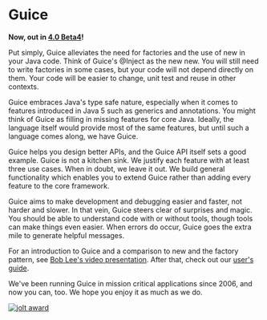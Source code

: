 Guice
====

**Now, out in [4.0 Beta4](https://github.com/google/guice/wiki/Guice40)!**

Put simply, Guice alleviates the need for factories and the use of new in your Java code. Think of Guice's @Inject as the new new. You will still need to write factories in some cases, but your code will not depend directly on them. Your code will be easier to change, unit test and reuse in other contexts.

Guice embraces Java's type safe nature, especially when it comes to features introduced in Java 5 such as generics and annotations. You might think of Guice as filling in missing features for core Java. Ideally, the language itself would provide most of the same features, but until such a language comes along, we have Guice.

Guice helps you design better APIs, and the Guice API itself sets a good example. Guice is not a kitchen sink. We justify each feature with at least three use cases. When in doubt, we leave it out. We build general functionality which enables you to extend Guice rather than adding every feature to the core framework.

Guice aims to make development and debugging easier and faster, not harder and slower. In that vein, Guice steers clear of surprises and magic. You should be able to understand code with or without tools, though tools can make things even easier. When errors do occur, Guice goes the extra mile to generate helpful messages.

For an introduction to Guice and a comparison to new and the factory pattern, see [Bob Lee's video presentation](https://www.youtube.com/watch?v=hBVJbzAagfs). After that, check out our [user's guide](https://github.com/google/guice/wiki/Motivation).

We've been running Guice in mission critical applications since 2006, and now you can, too. We hope you enjoy it as much as we do.

[![jolt award](http://crazybob.org/jolt.png)](http://joltawards.com)
